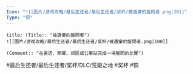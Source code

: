 ```yaml
---
Icon: "![[图片/游戏攻略/最后生还者/最后生还者/奖杯/被遺棄的盤問者.png|30]]"
Type: "铜"
---
```

```ad-common-bronze-trophy
title: (Title:: "被遺棄的盤問者")
![[图片/游戏攻略/最后生还者/最后生还者/奖杯/被遺棄的盤問者.png|100]]

(Comment:: "在書店、家鄉、郊區或公車站完成一場盤問的比賽")
```

#最后生还者/最后生还者/奖杯/DLC/荒廢之地 #奖杯 #铜
